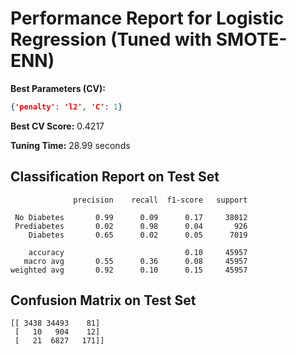 # Performance Report for Logistic Regression (Tuned with SMOTE-ENN)

**Best Parameters (CV):**
```json
{'penalty': 'l2', 'C': 1}
```

**Best CV Score:** 0.4217

**Tuning Time:** 28.99 seconds

## Classification Report on Test Set
```
              precision    recall  f1-score   support

 No Diabetes       0.99      0.09      0.17     38012
 Prediabetes       0.02      0.98      0.04       926
    Diabetes       0.65      0.02      0.05      7019

    accuracy                           0.10     45957
   macro avg       0.55      0.36      0.08     45957
weighted avg       0.92      0.10      0.15     45957
```

## Confusion Matrix on Test Set
```
[[ 3438 34493    81]
 [   10   904    12]
 [   21  6827   171]]
```
